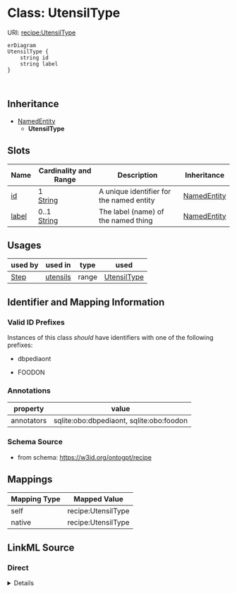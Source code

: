 

# Class: UtensilType



URI: [recipe:UtensilType](http://w3id.org/ontogpt/recipe/UtensilType)



```mermaid
erDiagram
UtensilType {
    string id  
    string label  
}



```




## Inheritance
* [NamedEntity](NamedEntity.md)
    * **UtensilType**



## Slots

| Name | Cardinality and Range | Description | Inheritance |
| ---  | --- | --- | --- |
| [id](id.md) | 1 <br/> [String](String.md) | A unique identifier for the named entity | [NamedEntity](NamedEntity.md) |
| [label](label.md) | 0..1 <br/> [String](String.md) | The label (name) of the named thing | [NamedEntity](NamedEntity.md) |





## Usages

| used by | used in | type | used |
| ---  | --- | --- | --- |
| [Step](Step.md) | [utensils](utensils.md) | range | [UtensilType](UtensilType.md) |






## Identifier and Mapping Information


### Valid ID Prefixes

Instances of this class *should* have identifiers with one of the following prefixes:

* dbpediaont

* FOODON






### Annotations

| property | value |
| --- | --- |
| annotators | sqlite:obo:dbpediaont, sqlite:obo:foodon |



### Schema Source


* from schema: https://w3id.org/ontogpt/recipe





## Mappings

| Mapping Type | Mapped Value |
| ---  | ---  |
| self | recipe:UtensilType |
| native | recipe:UtensilType |





## LinkML Source

<!-- TODO: investigate https://stackoverflow.com/questions/37606292/how-to-create-tabbed-code-blocks-in-mkdocs-or-sphinx -->

### Direct

<details>
```yaml
name: UtensilType
id_prefixes:
- dbpediaont
- FOODON
annotations:
  annotators:
    tag: annotators
    value: sqlite:obo:dbpediaont, sqlite:obo:foodon
from_schema: https://w3id.org/ontogpt/recipe
is_a: NamedEntity

```
</details>

### Induced

<details>
```yaml
name: UtensilType
id_prefixes:
- dbpediaont
- FOODON
annotations:
  annotators:
    tag: annotators
    value: sqlite:obo:dbpediaont, sqlite:obo:foodon
from_schema: https://w3id.org/ontogpt/recipe
is_a: NamedEntity
attributes:
  id:
    name: id
    annotations:
      prompt.skip:
        tag: prompt.skip
        value: 'true'
    description: A unique identifier for the named entity
    comments:
    - this is populated during the grounding and normalization step
    from_schema: https://w3id.org/ontogpt/recipe
    rank: 1000
    identifier: true
    alias: id
    owner: UtensilType
    domain_of:
    - NamedEntity
    - Publication
    range: string
    required: true
  label:
    name: label
    annotations:
      owl:
        tag: owl
        value: AnnotationProperty, AnnotationAssertion
    description: The label (name) of the named thing
    from_schema: https://w3id.org/ontogpt/recipe
    aliases:
    - name
    slot_uri: rdfs:label
    alias: label
    owner: UtensilType
    domain_of:
    - Recipe
    - NamedEntity
    range: string

```
</details>